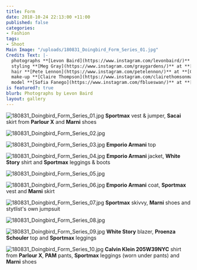 ```yaml
---
title: Form
date: 2018-10-24 22:13:00 +11:00
published: false
categories:
- Fashion
tags:
- Shoot
Main Image: "/uploads/180831_Doingbird_Form_Series_01.jpg"
Credits Text: |-
  photographs **[Levon Baird](https://www.instagram.com/levonbaird/)** at **[Company1](https://www.instagram.com/company1agency/)**
  styling **[Meg Gray](https://www.instagram.com/graygardens/)** at **[The Artist Group](https://www.instagram.com/theartistgroup/)**
  hair **[Pete Lennon](https://www.instagram.com/petelennon/)** at **[Company1](https://www.instagram.com/company1agency/)**
  make-up **[Claire Thompson](https://www.instagram.com/clairethomsonmakeup/)** at **[Company1](https://www.instagram.com/company1agency/)**
  model **[Sofia Fanego](https://www.instagram.com/fblueswan/)** at **[Kult](https://www.instagram.com/kultaustralia/)**
is featured?: true
blurb: Photographs by Levon Baird
layout: gallery
---
```


![180831_Doingbird_Form_Series_01.jpg](/uploads/180831_Doingbird_Form_Series_01.jpg)
**Sportmax** vest & jumper, **Sacai** skirt from **Parlour X** and **Marni** shoes

![180831_Doingbird_Form_Series_02.jpg](/uploads/180831_Doingbird_Form_Series_02.jpg)

![180831_Doingbird_Form_Series_03.jpg](/uploads/180831_Doingbird_Form_Series_03.jpg)
**Emporio Armani** top

![180831_Doingbird_Form_Series_04.jpg](/uploads/180831_Doingbird_Form_Series_04.jpg)
**Emporio Armani** jacket, **White Story** shirt and **Sportmax** leggings & boots

![180831_Doingbird_Form_Series_05.jpg](/uploads/180831_Doingbird_Form_Series_05.jpg)

![180831_Doingbird_Form_Series_06.jpg](/uploads/180831_Doingbird_Form_Series_06.jpg)
**Emporio Armani** coat, **Sportmax** vest and **Marni** skirt

![180831_Doingbird_Form_Series_07.jpg](/uploads/180831_Doingbird_Form_Series_07.jpg)
**Sportmax** skivvy, **Marni** shoes and stytlist's own jumpsuit

![180831_Doingbird_Form_Series_08.jpg](/uploads/180831_Doingbird_Form_Series_08.jpg)

![180831_Doingbird_Form_Series_09.jpg](/uploads/180831_Doingbird_Form_Series_09.jpg)
**White Story** blazer, **Proenza Schouler** top and **Sportmax** leggings

![180831_Doingbird_Form_Series_10.jpg](/uploads/180831_Doingbird_Form_Series_10.jpg)
**Calvin Klein 205W39NYC** shirt from **Parlour X**, **PAM** pants, **Sportmax** leggings (worn under pants) and **Marni** shoes
